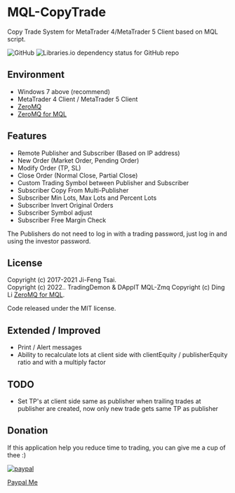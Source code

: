 # MQL-CopyTrade

Copy Trade System for MetaTrader 4/MetaTrader 5 Client based on MQL script.

![GitHub](https://img.shields.io/github/license/jiowcl/MQL-CopyTrade.svg)
![Libraries.io dependency status for GitHub repo](https://img.shields.io/librariesio/github/dingmaotu/mql-zmq.svg)

## Environment

- Windows 7 above (recommend)
- MetaTrader 4 Client / MetaTrader 5 Client  
- [ZeroMQ](https://github.com/zeromq)  
- [ZeroMQ for MQL](https://github.com/dingmaotu/mql-zmq)  

## Features

- Remote Publisher and Subscriber (Based on IP address)  
- New Order (Market Order, Pending Order)  
- Modify Order (TP, SL)  
- Close Order (Normal Close, Partial Close)  
- Custom Trading Symbol between Publisher and Subscriber  
- Subscriber Copy From Multi-Publisher  
- Subscriber Min Lots, Max Lots and Percent Lots  
- Subscriber Invert Original Orders  
- Subscriber Symbol adjust  
- Subscriber Free Margin Check  

The Publishers do not need to log in with a trading password, just log in and using the investor password.  

## License

Copyright (c) 2017-2021 Ji-Feng Tsai.  
Copyright (c) 2022.. TradingDemon & DAppIT
MQL-Zmq Copyright (c) Ding Li [ZeroMQ for MQL](https://github.com/dingmaotu).  

Code released under the MIT license.

## Extended / Improved

- Print / Alert messages
- Ability to recalculate lots at client side with clientEquity / publisherEquity ratio and with a multiply factor

## TODO

- Set TP's at client side same as publisher when trailing trades at publisher are created, now only new trade gets same TP as publisher

## Donation

If this application help you reduce time to trading, you can give me a cup of thee :)

[![paypal](https://www.paypalobjects.com/en_US/i/btn/btn_donate_SM.gif)](https://www.paypal.com/donate/?hosted_button_id=85P2F2W7D8VCA)

[Paypal Me](https://paypal.me/dAppITNL?locale.x=nl_NL)